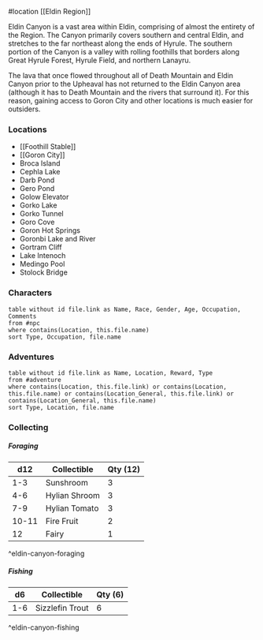 #location [[Eldin Region]]

Eldin Canyon is a vast area within Eldin, comprising of almost the entirety of the Region. The Canyon primarily covers southern and central Eldin, and stretches to the far northeast along the ends of Hyrule. The southern portion of the Canyon is a valley with rolling foothills that borders along Great Hyrule Forest, Hyrule Field, and northern Lanayru.

The lava that once flowed throughout all of Death Mountain and Eldin Canyon prior to the Upheaval has not returned to the Eldin Canyon area (although it has to Death Mountain and the rivers that surround it). For this reason, gaining access to Goron City and other locations is much easier for outsiders.

### Locations

* [[Foothill Stable]]
* [[Goron City]]
* Broca Island
* Cephla Lake
* Darb Pond
* Gero Pond
* Golow Elevator
* Gorko Lake
* Gorko Tunnel
* Goro Cove
* Goron Hot Springs
* Goronbi Lake and River
* Gortram Cliff
* Lake Intenoch
* Medingo Pool
* Stolock Bridge

### Characters
```dataview
table without id file.link as Name, Race, Gender, Age, Occupation, Comments
from #npc
where contains(Location, this.file.name)
sort Type, Occupation, file.name
```

### Adventures
```dataview
table without id file.link as Name, Location, Reward, Type
from #adventure
where contains(Location, this.file.link) or contains(Location, this.file.name) or contains(Location_General, this.file.link) or contains(Location_General, this.file.name)
sort Type, Location, file.name
```

### Collecting

##### Foraging

| d12   | Collectible   | Qty (12) |
| ----- | ------------- | -------- |
| 1-3   | Sunshroom     | 3        |
| 4-6   | Hylian Shroom | 3        |
| 7-9   | Hylian Tomato | 3        |
| 10-11 | Fire Fruit    | 2        |
| 12    | Fairy         | 1        |
^eldin-canyon-foraging

##### Fishing

| d6  | Collectible     | Qty (6) |
| --- | --------------- | ------- |
| 1-6 | Sizzlefin Trout | 6       |
^eldin-canyon-fishing
